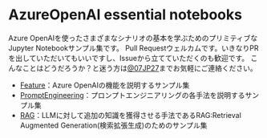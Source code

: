 # AzureOpenAI essential notebooks
Azure OpenAIを使ったさまざまなシナリオの基本を学ぶためのプリミティブなJupyter Notebookサンプル集です。
Pull Requestウェルカムです。いきなりPRを出していただいてもいいですし、Issueから立てていただくのも歓迎です。
こんなことはどうだろうか？と迷う方は[@07JP27](https://twitter.com/07JP27)までお気軽にご連絡ください。

 - [Feature](./Feature)：Azure OpenAIの機能を説明するサンプル集
 - [PromptEngineering](./PromptEngineering)：プロンプトエンジニアリングの各手法を説明するサンプル集
 - [RAG](./RAG)：LLMに対して追加の知識を獲得させる手法であるRAG:Retrieval Augmented Generation(検索拡張生成)のためのサンプル集